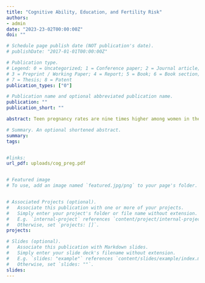 ```yaml
---
title: "Cognitive Ability, Education, and Fertility Risk"
authors:
- admin
date: "2023-23-02T00:00:00Z"
doi: ""

# Schedule page publish date (NOT publication's date).
# publishDate: "2017-01-01T00:00:00Z"

# Publication type.
# Legend: 0 = Uncategorized; 1 = Conference paper; 2 = Journal article;
# 3 = Preprint / Working Paper; 4 = Report; 5 = Book; 6 = Book section;
# 7 = Thesis; 8 = Patent
publication_types: ["0"]

# Publication name and optional abbreviated publication name.
publication: ""
publication_short: ""

abstract: Teen pregnancy rates are nine times higher among women in the lowest cognitive ability quartile compared to those in the top quartile. This paper presents empirical evidence from the NLSY79 dataset on the relationship between cognitive ability, pregnancy timing, and intention. In addition, a life cycle model is developed and estimated to explore whether variations in opportunity in wage, marriage, and contraception efficiency by education account for the differences in fertility timing among women with different cognitive abilities. However, these mechanisms only account for half of the correlation between cognitive ability and teen pregnancy. Therefore, I add heterogeneity in contraception efficiency by cognitive ability to bridge this gap. The model reveals that policies that lower contraception costs reduce early pregnancies and enhance women's welfare. However, the model also shows that teen mothers' college attendance remains low, as college education is costly for low ability women, even without a teen pregnancy.

# Summary. An optional shortened abstract.
summary: 
tags:


#links:
url_pdf: uploads/cog_preg.pdf


# Featured image
# To use, add an image named `featured.jpg/png` to your page's folder. 


# Associated Projects (optional).
#   Associate this publication with one or more of your projects.
#   Simply enter your project's folder or file name without extension.
#   E.g. `internal-project` references `content/project/internal-project/index.md`.
#   Otherwise, set `projects: []`.
projects:

# Slides (optional).
#   Associate this publication with Markdown slides.
#   Simply enter your slide deck's filename without extension.
#   E.g. `slides: "example"` references `content/slides/example/index.md`.
#   Otherwise, set `slides: ""`.
slides:
---
```



